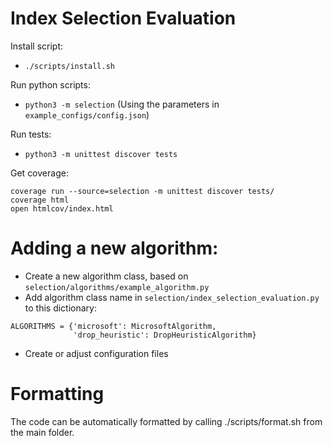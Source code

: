 # Index Selection Evaluation

Install script:
* `./scripts/install.sh`

Run python scripts:
* `python3 -m selection`
(Using the parameters in `example_configs/config.json`)

Run tests:
* `python3 -m unittest discover tests`

Get coverage:
```
coverage run --source=selection -m unittest discover tests/
coverage html
open htmlcov/index.html
```

# Adding a new algorithm:
* Create a new algorithm class, based on `selection/algorithms/example_algorithm.py`
* Add algorithm class name in `selection/index_selection_evaluation.py` to this dictionary:
```
ALGORITHMS = {'microsoft': MicrosoftAlgorithm,
              'drop_heuristic': DropHeuristicAlgorithm}
```
* Create or adjust configuration files


# Formatting
The code can be automatically formatted by calling ./scripts/format.sh from the main folder.